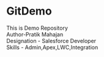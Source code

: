 # GitDemo
This is Demo Repository
<br>
Author-Pratik Mahajan
<br>
Designation - Salesforce Developer 
<br>
Skills - Admin,Apex,LWC,Integration

